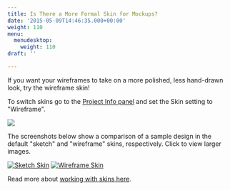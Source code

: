 ```yaml
---
title: Is There a More Formal Skin for Mockups?
date: '2015-05-09T14:46:35.000+00:00'
weight: 110
menu:
  menudesktop:
    weight: 110
draft: ''

---
```

If you want your wireframes to take on a more polished, less hand-drawn look, try the wireframe skin!

To switch skins go to the [Project Info panel](https://docs.balsamiq.com/desktop/projectinfo/) and set the Skin setting to "Wireframe".

![ ](https://media.balsamiq.com/img/support/docs/m4d/b3/skin-switcher.png)

The screenshots below show a comparison of a sample design in the default "sketch" and "wireframe" skins, respectively. Click to view larger images.

[![Sketch Skin](https://media.balsamiq.com/img/support/prodfaqs/search-sketchy.png)](https://media.balsamiq.com/img/support/prodfaqs/search-sketchy.png) [![Wireframe Skin](https://media.balsamiq.com/img/support/prodfaqs/search-wireframe.png)](https://media.balsamiq.com/img/support/prodfaqs/search-wireframe.png)

Read more about [working with skins here](https://docs.balsamiq.com/desktop/skins/).
